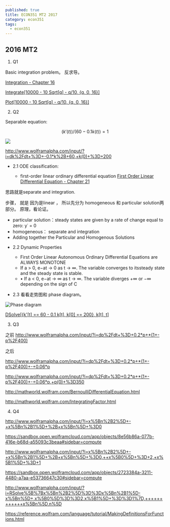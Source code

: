 ```yaml
---
published: true
title: ECON351 MT2 2017
category: econ351
tags:
  - econ351
---
```

## 2016 MT2


1. Q1 

Basic integration problem。 反求导。

[Integration - Chapter 16 ](http://web.uvic.ca/~rondeau/econ351/protected/ch16slides.pdf)

[Integrate[10000 - 10 Sqrt[q] - q/10, {q, 0, 16}]](http://www.wolframalpha.com/input/?i=integrate(+10000+-+10*q%5E0.5+-+q%2F10,+0,+16))

[Plot[10000 - 10 Sqrt[q] - q/10, {q, 0, 16}]](https://sandbox.open.wolframcloud.com/app/objects/7972818e-79ce-4296-8b16-e17cd7295746#sidebar=compute)

2. Q2


Separable equation:

$$(k'(t))/(60 - 0.1 k(t)) = 1$$

![](http://www4b.wolframalpha.com/Calculate/MSP/MSP11811df4ic78dh15gf5700003b9dd11044f1fh1d?MSPStoreType=image/gif&s=38)

http://www.wolframalpha.com/input/?i=dk%2Fdt+%3D+-0.1*k%2B+60,+k(0)+%3D+200

 * 2.1 ODE classification:

   - first-order linear ordinary differential equation
   [First Order Linear Differential Equation - Chapter 21 ](http://web.uvic.ca/~rondeau/econ351/protected/ch21slides.pdf)
   
思路就是separate and integration.

步骤， 就是 因为是linear ， 所以先分为  homogeneous 和 particular solution两部分。
原理，看论证。 

  - particular solution：steady states are given by a rate of change equal to zero: y˙ = 0
  - homogeneous： separate and integration
  - Adding together the Particular and Homogenous Solutions
  
  
  * 2.2 Dynamic Properties
	- First Order Linear Autonomous Ordinary Differential Equations are ALWAYS MONOTONE
    - If a > 0, e−at → 0 as t → ∞. The variable converges to itssteady state and the steady state is stable.
    - • If a < 0, e−at → ∞ as t → ∞. The variable diverges +∞ or −∞ depending on the sign of C

 * 2.3 看看走势图和 phase diagram。


![Phase diagram](http://www4b.wolframalpha.com/Calculate/MSP/MSP36161hde90b76h7d1ie9000063c9g7i465i8ifag?MSPStoreType=image/gif&s=56)






[DSolve[{k'[t] == 60 - 0.1 k[t], k[0] == 200}, k[t], t]](https://sandbox.open.wolframcloud.com/app/objects/e7fb6dec-609c-490c-9afe-d329427e74ee#sidebar=compute)



3. Q3

之前
http://www.wolframalpha.com/input/?i=dp%2Fdt+%3D+0.2*p+*(1+-p%2F400)

之后

http://www.wolframalpha.com/input/?i=dp%2Fdt+%3D+0.2*p+*(1+-p%2F400)+-+0.06*p


http://www.wolframalpha.com/input/?i=dp%2Fdt+%3D+0.2*p+*(1+-p%2F400)+-+0.06*p,+p(0)+%3D350


http://mathworld.wolfram.com/BernoulliDifferentialEquation.html

http://mathworld.wolfram.com/IntegratingFactor.html


4. Q4

http://www.wolframalpha.com/input/?i=x%5Bn%2B2%5D+-+x%5Bn%2B1%5D+%2B+x%5Bn%5D+%3D0

https://sandbox.open.wolframcloud.com/app/objects/8e56b86a-077b-416e-b68d-a55093c3beaa#sidebar=compute


http://www.wolframalpha.com/input/?i=x%5Bn%2B2%5D+-+x%5Bn%2B1%5D+%2B+x%5Bn%5D+%3D0,++x%5B0%5D+%3D+2,+x%5B1%5D+%3D+1


https://sandbox.open.wolframcloud.com/app/objects/2723384a-3211-4480-a7aa-e53736647c30#sidebar=compute


http://www.wolframalpha.com/input/?i=RSolve%5B%7Bx%5Bn%2B2%5D%3D%3Dx%5Bn%2B1%5D-x%5Bn%5D+,x%5B0%5D%3D%3D2,x%5B1%5D+%3D%3D1%7D,++++++++++++x%5Bn%5D,n%5D


https://reference.wolfram.com/language/tutorial/MakingDefinitionsForFunctions.html
